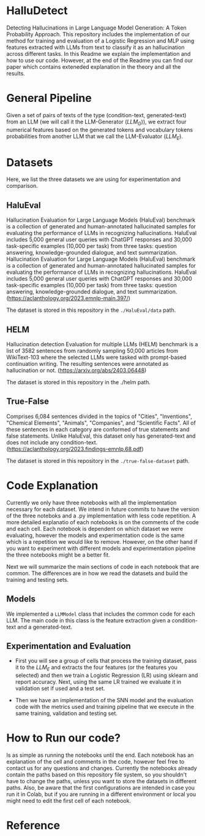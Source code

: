 # HalluDetect
Detecting Hallucinations in Large Language Model Generation: A Token Probability Approach. This repository includes the implementation of our method for training and evaluation of a Logistic Regression and MLP using features extracted with LLMs from text to classify it as an hallucination across different tasks. In this Readme we explain the implementation and how to use our code. However, at the end of the Readme you can find our paper which contains exteneded explanation in the theory and all the results.

# General Pipeline
Given a set of pairs of texts of the type (condition-text, generated-text) from an LLM (we will call it the LLM-Generator ($LLM_G$)), we extract four numerical features based on the generated tokens and vocabulary tokens probabilities from another LLM that we call the LLM-Evaluator ($LLM_E$).

# Datasets
Here, we list the three datasets we are using for experimentation and comparison.

## HaluEval
Hallucination Evaluation for Large Language Models (HaluEval) benchmark is a collection of generated and human-annotated hallucinated samples for evaluating the performance of LLMs in recognizing hallucinations. HaluEval includes 5,000 general user queries with ChatGPT responses and 30,000 task-specific examples (10,000 per task) from three tasks: question answering, knowledge-grounded dialogue, and text summarization. Hallucination Evaluation for Large Language Models (HaluEval) benchmark is a collection of generated and human-annotated hallucinated samples for evaluating the performance of LLMs in recognizing hallucinations. HaluEval includes 5,000 general user queries with ChatGPT responses and 30,000 task-specific examples (10,000 per task) from three tasks: question answering, knowledge-grounded dialogue, and text summarization. (https://aclanthology.org/2023.emnlp-main.397/) 

The dataset is stored in this repository in the `./HaluEval/data` path.

## HELM
Hallucination detection Evaluation for multiple LLMs (HELM) benchmark is a list of 3582 sentences from randomly sampling 50,000 articles from WikiText-103 where the selected LLMs were tasked with prompt-based continuation writing. The resulting sentences were annotated as hallucination or not. (https://arxiv.org/abs/2403.06448)

The dataset is stored in this repository in the ./helm path.

## True-False
Comprises 6,084 sentences divided in the topics of "Cities", "Inventions", "Chemical Elements", "Animals", "Companies", and "Scientific Facts". All of these sentences in each category are conformed of true statements and false statements. Unlike HaluEval, this dataset only has generated-text and does not include any condition-text. (https://aclanthology.org/2023.findings-emnlp.68.pdf)

The dataset is stored in this repository in the `./true-false-dataset` path.

# Code Explanation
Currently we only have three notebooks with all the implementation necessary for each dataset. We intend in future commits to have the version of the three noteboks and a .py implementation with less code repetition. A more detailed explanatio of each notebooks is on the comments of the code and each cell. Each notebook is dependent on which dataset we were evaluating, however the models and experimentation code is the same which is a repetition we would like to remove. However, on the other hand if you want to experiment with different models and experimentation pipeline the three notebooks might be a better fit.

Next we will summarize the main sections of code in each notebook that are common. The differences are in how we read the datasets and build the training and testing sets. 

## Models
We implemented a `LLMModel` class that includes the common code for each LLM. The main code in this class is the feature extraction given a condition-text and a generated-text.

## Experimentation and Evaluation
- First you will see a group of cells that process the training dataset, pass it to the $LLM_E$ and extracts the four features (or the features you selected) and then we train a Logistic Regression (LR) using sklearn and report accuracy. Next, using the same LR trained we evaluate it in validation set if used and a test set.

- Then we have an implementation of the SNN model and the evaluation code with the metrics used and training pipeline that we execute in the same training, validation and testing set.

# How to Run our code?
Is as simple as running the notebooks until the end. Each notebook has an explanation of the cell and comments in the code, however feel free to contact us for any questions and changes.
Currently the notebooks already contain the paths based on this repository file system, so you shouldn't have to change the paths, unless you want to store the datasets in different paths. Also, be aware that the first configurations are intended in case you run it in Colab, but if you are running in a different environment or local you might need to edit the first cell of each notebook.

# Reference





